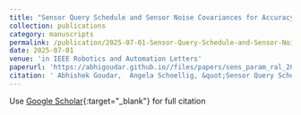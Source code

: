 ```yaml
---
title: "Sensor Query Schedule and Sensor Noise Covariances for Accuracy-Constrained Trajectory Estimation"
collection: publications
category: manuscripts
permalink: /publication/2025-07-01-Sensor-Query-Schedule-and-Sensor-Noise-Covariances-for-Accuracy-Constrained-Trajectory-Estimation
date: 2025-07-01
venue: 'in IEEE Robotics and Automation Letters'
paperurl: 'https://abhigoudar.github.io//files/papers/sens_param_ral_2025.pdf'
citation: ' Abhishek Goudar,  Angela Schoellig, &quot;Sensor Query Schedule and Sensor Noise Covariances for Accuracy-Constrained Trajectory Estimation.&quot;'
---
```

Use [Google Scholar](https://scholar.google.com/scholar?q=Sensor+Query+Schedule+and+Sensor+Noise+Covariances+for+Accuracy+Constrained+Trajectory+Estimation){:target="_blank"} for full citation